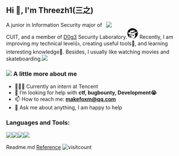 <h2>Hi 👋, I'm Threezh1(三之)</h1>
<img align='right' src="https://media.giphy.com/media/damUMYvgrroqw2hxSu/giphy.gif" width="230">
<p>A junior in Information Security major of CUIT, and a member of <a href="https://www.d0g3.cn/">D0g3</a> Security Laboratory.<img src="images/dog_head.png" width="30"> Recently, I am improving my technical level👍, creating useful tools🔨, and learning interesting knowledge🧠. Besides, I usually like watching movies and skateboarding.<img src="https://media.giphy.com/media/eKImFk6Jv2q1zvRDDl/giphy.gif" width="40"></p>

### <img src="https://media.giphy.com/media/WUlplcMpOCEmTGBtBW/giphy.gif" width="30"> A little more about me

- 🧑🏼‍💻 Currently an intern at Tencent
- 🌱 I’m looking for help with **ctf, bugbounty, Development😭**
- 📫 How to reach me: **makefoxm@qq.com**
- 💬 Ask me about anything, I am happy to help

### Languages and Tools:

<img src="https://img.shields.io/badge/python%20-%2314354C.svg?&style=for-the-badge&logo=python&logoColor=white"/><img src="https://img.shields.io/badge/node.js%20-%2343853D.svg?&style=for-the-badge&logo=node.js&logoColor=white"/><img src="https://img.shields.io/badge/docker%20-%230db7ed.svg?&style=for-the-badge&logo=docker&logoColor=white"/><img src="https://img.shields.io/badge/github%20-%23121011.svg?&style=for-the-badge&logo=github&logoColor=white"/>

<!-- ![Anurag's github stats](https://github-readme-stats.vercel.app/api?username=Threezh1) -->

Readme.md [Reference](https://github.com/abhisheknaiidu/awesome-github-profile-readme) <img src="https://profile-counter.glitch.me/Threezh1/count.svg" alt="visitcount" width="120"/>
